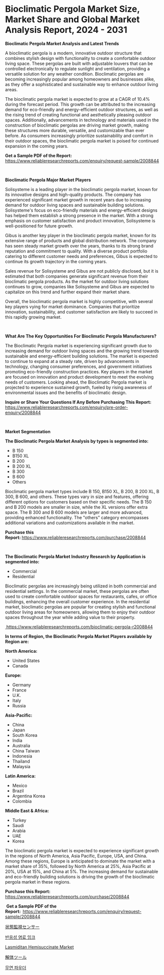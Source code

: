 <p><h1>Bioclimatic Pergola Market Size, Market Share and Global Market Analysis Report, 2024 - 2031</h1></p><p><strong>Bioclimatic Pergola Market Analysis and Latest Trends</strong></p>
<p><p>A bioclimatic pergola is a modern, innovative outdoor structure that combines stylish design with functionality to create a comfortable outdoor living space. These pergolas are built with adjustable louvers that can be controlled electronically to regulate sunlight and ventilation, providing a versatile solution for any weather condition. Bioclimatic pergolas are becoming increasingly popular among homeowners and businesses alike, as they offer a sophisticated and sustainable way to enhance outdoor living areas.</p><p>The bioclimatic pergola market is expected to grow at a CAGR of 10.4% during the forecast period. This growth can be attributed to the increasing demand for eco-friendly and energy-efficient outdoor structures, as well as the rising trend of creating functional and aesthetically pleasing outdoor spaces. Additionally, advancements in technology and materials used in the construction of bioclimatic pergolas are driving market growth, making these structures more durable, versatile, and customizable than ever before. As consumers increasingly prioritize sustainability and comfort in their outdoor spaces, the bioclimatic pergola market is poised for continued expansion in the coming years.</p></p>
<p><strong>Get a Sample PDF of the Report:&nbsp;</strong> <a href="https://www.reliableresearchreports.com/enquiry/request-sample/2008844">https://www.reliableresearchreports.com/enquiry/request-sample/2008844</a></p>
<p>&nbsp;</p>
<p><strong>Bioclimatic Pergola Major Market Players</strong></p>
<p><p>Solisysteme is a leading player in the bioclimatic pergola market, known for its innovative designs and high-quality products. The company has experienced significant market growth in recent years due to increasing demand for outdoor living spaces and sustainable building solutions. Solisysteme's focus on eco-friendly materials and energy-efficient designs has helped them establish a strong presence in the market. With a strong emphasis on customer satisfaction and product innovation, Solisysteme is well-positioned for future growth.</p><p>Gibus is another key player in the bioclimatic pergola market, known for its extensive range of products and global distribution network. The company has seen steady market growth over the years, thanks to its strong brand reputation and commitment to quality. With a diverse product portfolio catering to different customer needs and preferences, Gibus is expected to continue its growth trajectory in the coming years.</p><p>Sales revenue for Solisysteme and Gibus are not publicly disclosed, but it is estimated that both companies generate significant revenue from their bioclimatic pergola products. As the market for outdoor living solutions continues to grow, companies like Solisysteme and Gibus are expected to capitalize on this trend and further expand their market share.</p><p>Overall, the bioclimatic pergola market is highly competitive, with several key players vying for market dominance. Companies that prioritize innovation, sustainability, and customer satisfaction are likely to succeed in this rapidly growing market.</p></p>
<p>&nbsp;</p>
<p><strong>What Are The Key Opportunities For Bioclimatic Pergola Manufacturers?</strong></p>
<p><p>The Bioclimatic Pergola market is experiencing significant growth due to increasing demand for outdoor living spaces and the growing trend towards sustainable and energy-efficient building solutions. The market is expected to continue to expand at a steady rate, driven by advancements in technology, changing consumer preferences, and government initiatives promoting eco-friendly construction practices. Key players in the market are focused on innovation and product development to meet the evolving needs of customers. Looking ahead, the Bioclimatic Pergola market is projected to experience sustained growth, fueled by rising awareness of environmental issues and the benefits of bioclimatic design.</p></p>
<p><strong>Inquire or Share Your Questions If Any Before Purchasing This Report:</strong> <a href="https://www.reliableresearchreports.com/enquiry/pre-order-enquiry/2008844">https://www.reliableresearchreports.com/enquiry/pre-order-enquiry/2008844</a></p>
<p>&nbsp;</p>
<p><strong>Market Segmentation</strong></p>
<p><strong>The Bioclimatic Pergola Market Analysis by types is segmented into:</strong></p>
<p><ul><li>B 150</li><li>B150 XL</li><li>B 200</li><li>B 200 XL</li><li>B 300</li><li>B 600</li><li>Others</li></ul></p>
<p><p>Bioclimatic pergola market types include B 150, B150 XL, B 200, B 200 XL, B 300, B 600, and others. These types vary in size and features, offering different options for customers based on their specific needs. The B 150 and B 200 models are smaller in size, while the XL versions offer extra space. The B 300 and B 600 models are larger and more advanced, providing enhanced functionality. The "others" category encompasses additional variations and customizations available in the market.</p></p>
<p><strong>Purchase this Report:&nbsp;</strong><a href="https://www.reliableresearchreports.com/purchase/2008844">https://www.reliableresearchreports.com/purchase/2008844</a></p>
<p>&nbsp;</p>
<p><strong>The Bioclimatic Pergola Market Industry Research by Application is segmented into:</strong></p>
<p><ul><li>Commercial</li><li>Residential</li></ul></p>
<p><p>Bioclimatic pergolas are increasingly being utilized in both commercial and residential settings. In the commercial market, these pergolas are often used to create comfortable outdoor spaces for restaurants, cafes, or office buildings, enhancing the overall customer experience. In the residential market, bioclimatic pergolas are popular for creating stylish and functional outdoor living areas for homeowners, allowing them to enjoy their outdoor spaces throughout the year while adding value to their property.</p></p>
<p><a href="https://www.reliableresearchreports.com/bioclimatic-pergola-r2008844">&nbsp;https://www.reliableresearchreports.com/bioclimatic-pergola-r2008844</a></p>
<p><strong>In terms of Region, the Bioclimatic Pergola Market Players available by Region are:</strong></p>
<p>
    <p> <strong> North America: </strong>
        <ul>
            <li>United States</li>
            <li>Canada</li>
        </ul>
        </p> 
    <p> <strong> Europe: </strong>
        <ul>
            <li>Germany</li>
            <li>France</li>
            <li>U.K.</li>
            <li>Italy</li>
            <li>Russia</li>
        </ul>
        </p> 
    <p> <strong> Asia-Pacific: </strong>
        <ul>
            <li>China</li>
            <li>Japan</li>
            <li>South Korea</li>
            <li>India</li>
            <li>Australia</li>
            <li>China Taiwan</li>
            <li>Indonesia</li>
            <li>Thailand</li>
            <li>Malaysia</li>
        </ul>
        </p> 
    <p> <strong> Latin America: </strong>
        <ul>
            <li>Mexico</li>
            <li>Brazil</li>
            <li>Argentina Korea</li>
            <li>Colombia</li>
        </ul>
        </p> 
    <p> <strong> Middle East & Africa: </strong>
        <ul>
            <li>Turkey</li>
            <li>Saudi</li>
            <li>Arabia</li>
            <li>UAE</li>
            <li>Korea</li>
        </ul>
    </p>
    </p>
<p><p>The bioclimatic pergola market is expected to experience significant growth in the regions of North America, Asia Pacific, Europe, USA, and China. Among these regions, Europe is anticipated to dominate the market with a market share of 35%, followed by North America at 25%, Asia Pacific at 20%, USA at 15%, and China at 5%. The increasing demand for sustainable and eco-friendly building solutions is driving the growth of the bioclimatic pergola market in these regions.</p></p>
<p><strong>Purchase this Report: </strong><a href="https://www.reliableresearchreports.com/purchase/2008844">https://www.reliableresearchreports.com/purchase/2008844</a></p>
<p>&nbsp;<strong>Get a Sample PDF of the Report:&nbsp;&nbsp;</strong><a href="https://www.reliableresearchreports.com/enquiry/request-sample/2008844">https://www.reliableresearchreports.com/enquiry/request-sample/2008844</a></p>
<p><strong></strong></p>
<p><p><a href="https://medium.com/@eduardoramez/%E7%8A%B6%E6%85%8B%E7%9B%A3%E8%A6%96%E3%82%BB%E3%83%B3%E3%82%B5%E3%83%BC%E3%81%AE%E5%B8%82%E5%A0%B4%E8%A6%8F%E6%A8%A1-cagr-%E3%83%88%E3%83%AC%E3%83%B3%E3%83%892024%E5%B9%B4%E3%81%8B%E3%82%892030%E5%B9%B4%E3%81%BE%E3%81%A7-2c174e388292">状態監視センサー</a></p><p><a href="https://medium.com/@wardpollich2022/%EB%B0%98%EC%9D%91%EC%84%B1-%EC%97%BC%EB%A3%8C-%EC%9E%89%ED%81%AC-%EC%8B%9C%EC%9E%A5-%EA%B7%9C%EB%AA%A8-cagr-%ED%8A%B8%EB%A0%8C%EB%93%9C-2024-2030-d1e022b0c33d">반응성 염료 잉크</a></p><p><a href="https://issuu.com/reportprime-2/docs/lasmiditan-hemisuccinate-market-size-2030.pptx">Lasmiditan Hemisuccinate Market</a></p><p><a href="https://medium.com/@jefferyyan895/%E8%A7%A3%E4%BD%93%E3%83%84%E3%83%BC%E3%83%AB%E5%B8%82%E5%A0%B4-%E5%B8%82%E5%A0%B4%E3%82%B7%E3%82%A7%E3%82%A2-%E5%B8%82%E5%A0%B4%E3%83%88%E3%83%AC%E3%83%B3%E3%83%89-%E3%81%8A%E3%82%88%E3%81%B3%E5%B0%86%E6%9D%A5%E3%81%AE%E6%88%90%E9%95%B7%E3%82%92%E6%8E%A2%E3%82%8B-5b83506648db">解体ツール</a></p><p><a href="https://medium.com/@justonblock/%EC%8A%A4%EB%AA%A8%ED%81%AC%EB%A6%AC%EC%8A%A4-%ED%8C%8C%EC%9A%B0%EB%8D%94-%EC%8B%9C%EC%9E%A5-%EB%B6%84%EC%84%9D-cagr-%EC%8B%9C%EC%9E%A5-%EC%84%B8%EB%B6%84%ED%99%94-%EB%B0%8F-%EA%B8%80%EB%A1%9C%EB%B2%8C-%EC%82%B0%EC%97%85-%EA%B0%9C%EC%9A%94-b7f93d1e11a8">무연 파우더</a></p></p>